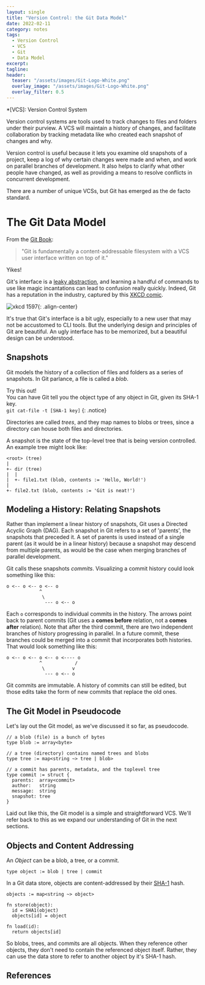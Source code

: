 ```yaml
---
layout: single
title: "Version Control: the Git Data Model"
date: 2022-02-11
category: notes
tags:
  - Version Control
  - VCS
  - Git
  - Data Model
excerpt:
tagline:
header:
  teaser: "/assets/images/Git-Logo-White.png"
  overlay_image: "/assets/images/Git-Logo-White.png"
  overlay_filter: 0.5
---
```


*[VCS]: Version Control System

Version control systems are tools used to track changes to files and folders under their purview.
A VCS will maintain a history of changes, and facilitate collaboration by tracking metadata like who created each snapshot of changes and why.

Version control is useful because it lets you examine old snapshots of a project, keep a log of why certain changes were made and when, and work on parallel branches of development.
It also helps to clarify what other people have changed, as well as providing a means to resolve conflicts in concurrent development.

There are a number of unique VCSs, but Git has emerged as the de facto standard.

# The Git Data Model

From the [Git Book](https://git-scm.com/book/en/v2/Git-Internals-Plumbing-and-Porcelain):
> "Git is fundamentally a content-addressable filesystem with a VCS user interface written on top of it."

Yikes!

Git's interface is a [leaky abstraction](https://en.wikipedia.org/wiki/Leaky_abstraction),
and learning a handful of commands to use like magic incantations can lead to confusion really quickly.
Indeed, Git has a reputation in the industry, captured by this [XKCD comic](https://xkcd.com/1597/).

![xkcd 1597](https://imgs.xkcd.com/comics/git.png "If that doesn't fix it, git.txt contains the phone number of a friend of mine who understands git. Just wait through a few minutes of 'It's really pretty simple, just think of branches as...' and eventually you'll learn the commands that will fix everything."){: .align-center}

It's true that Git's interface is a bit ugly, especially to a new user that may not be accustomed to CLI tools.
But the underlying design and principles of Git are beautiful.
An ugly interface has to be memorized, but a beautiful design can be understood.

## Snapshots

Git models the history of a collection of files and folders as a series of snapshots.
In Git parlance, a file is called a *blob*.

Try this out! <br>
You can have Git tell you the object type of any object in Git, given its SHA-1 key. <br>
`git cat-file -t [SHA-1 key]`
{: .notice}

Directories are called *trees*, and they map names to blobs or trees, since a directory can house both files and directories.

A snapshot is the state of the top-level tree that is being version controlled.
An example tree might look like:

```plaintext
<root> (tree)
|
+- dir (tree)
|  |
|  +- file1.txt (blob, contents := 'Hello, World!')
|
+- file2.txt (blob, contents := 'Git is neat!')
```

## Modeling a History: Relating Snapshots

Rather than implement a linear history of snapshots, Git uses a Directed Acyclic Graph (DAG).
Each snapshot in Git refers to a set of 'parents', the snapshots that preceded it.
A set of parents is used instead of a single parent (as it would be in a linear history) because a snapshot may descend from multiple parents, as would be the case when merging branches of parallel development.

Git calls these snapshots *commits*. Visualizing a commit history could look something like this:

```plaintext
o <-- o <-- o <-- o
            ^
             \
              --- o <-- o
```

Each `o` corresponds to individual commits in the history.
The arrows point back to parent commits (Git uses a **comes before** relation, not a **comes after** relation).
Note that after the third commit, there are two independent branches of history progressing in parallel.
In a future commit, these branches could be merged into a commit that incorporates both histories.
That would look something like this:

```plaintext
o <-- o <-- o <-- o <---- o
            ^            /
             \          v
              --- o <-- o
```

Git commits are immutable.
A history of commits can still be edited, but those edits take the form of new commits that replace the old ones.

## The Git Model in Pseudocode

Let's lay out the Git model, as we've discussed it so far, as pseudocode.

```plaintext
// a blob (file) is a bunch of bytes
type blob := array<byte>

// a tree (directory) contains named trees and blobs
type tree := map<string ~> tree | blob>

// a commit has parents, metadata, and the toplevel tree
type commit := struct {
  parents:  array<commit>
  author:   string
  message:  string
  snapshot: tree
}
```

Laid out like this, the Git model is a simple and straightforward VCS.
We'll refer back to this as we expand our understanding of Git in the next sections.

## Objects and Content Addressing

An *Object* can be a blob, a tree, or a commit.

```plaintext
type object := blob | tree | commit
```

In a Git data store, objects are content-addressed by their [SHA-1](https://en.wikipedia.org/wiki/SHA-1) hash.

```plaintext
objects := map<string ~> object>

fn store(object):
  id = SHA1(object)
  objects[id] = object

fn load(id):
  return objects[id]
```

So blobs, trees, and commits are all objects.
When they reference other objects, they don't need to contain the referenced object itself.
Rather, they can use the data store to refer to another object by it's SHA-1 hash.

## References

